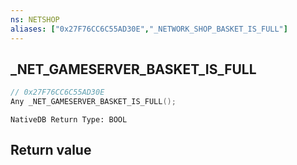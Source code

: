 ```yaml
---
ns: NETSHOP
aliases: ["0x27F76CC6C55AD30E","_NETWORK_SHOP_BASKET_IS_FULL"]
---
```

## _NET_GAMESERVER_BASKET_IS_FULL

```c
// 0x27F76CC6C55AD30E
Any _NET_GAMESERVER_BASKET_IS_FULL();
```

```
NativeDB Return Type: BOOL
```

## Return value
